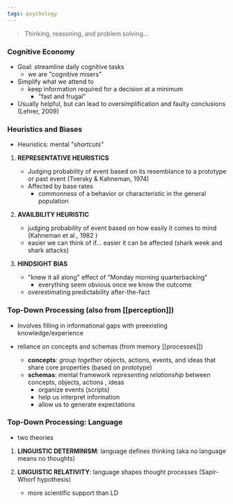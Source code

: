 ```yaml
---
tags: psychology
---
```


> Thinking, reasoning, and problem solving...


### Cognitive Economy
- Goal: streamline daily cognitive tasks
	- we are "cognitive misers"
- Simplify what we attend to
	- keep information required for a decision at a minimum
		- "fast and frugal"
- Usually helpful, but can lead to oversimplification and faulty conclusions (Lehrer, 2009)

### Heuristics and Biases
- Heuristics: mental "*shortcuts*"

1. **REPRESENTATIVE HEURISTICS**
	- Judging probability of event based on its resemblance to a prototype or past event (Tversky & Kahneman, 1974)
	- Affected by base rates
		- commonness of a behavior or characteristic in the general population 

2. **AVAILBILITY HEURISTIC**
	- judging probability of event based on how easily it comes to mind (Kahneman et al., 1982 )
	- easier we can think of if... easier it can be affected (shark week and shark attacks)

3. **HINDSIGHT BIAS**
	- "knew it all along" effect of "Monday morning quarterbacking"
		- everything seem obvious once we know the outcome
	- overestimating predictability after-the-fact

### Top-Down Processing (also from [[perception]])
- Involves filling in informational gaps with preexisting knowledge/experience

- reliance on concepts and schemas (from memory [[processes]])
	- **concepts**: *group together* objects, actions, events, and ideas that share core properties (based on prototype)
	- **schemas**: mental framework *representing relationship* between concepts, objects, actions , ideas
		- organize events (scripts)
		- help us interpret information
		- allow us to generate expectations

### Top-Down Processing: Language
- two theories

1. **LINGUISTIC DETERMINISM**: language defines thinking (aka no language means no thoughts)

2. **LINGUISTIC RELATIVITY**: language shapes thought processes (Sapir-Whorf hypothesis)
	- more scientific support than LD